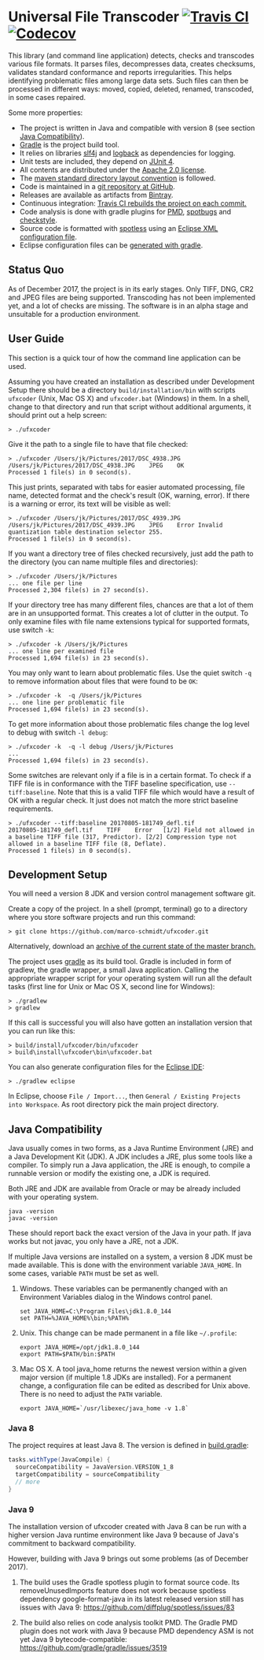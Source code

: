 # Universal File Transcoder [![Travis CI](https://travis-ci.org/marco-schmidt/ufxcoder.svg?branch=master)](https://travis-ci.org/marco-schmidt/ufxcoder) [![Codecov](https://codecov.io/gh/marco-schmidt/ufxcoder/branch/master/graphs/badge.svg?branch=master)](https://codecov.io/gh/marco-schmidt/ufxcoder)

This library (and command line application) detects, checks and transcodes various file formats.
It parses files, decompresses data, creates checksums, validates standard conformance and reports irregularities. 
This helps identifying problematic files among large data sets.
Such files can then be processed in different ways: moved, copied, deleted, renamed, transcoded, in some cases repaired.

Some more properties:
* The project is written in Java and compatible with version 8 (see section [Java Compatibility](#java-compatibility)).
* [Gradle](https://gradle.org/) is the project build tool.
* It relies on libraries [slf4j](https://www.slf4j.org) and [logback](https://logback.qos.ch) as dependencies for logging.
* Unit tests are included, they depend on [JUnit 4](http://junit.org/junit4/).
* All contents are distributed under the [Apache 2.0 license](https://www.apache.org/licenses/LICENSE-2.0).
* The [maven standard directory layout convention](https://maven.apache.org/guides/introduction/introduction-to-the-standard-directory-layout.html) is followed.
* Code is maintained in a [git repository at GitHub](https://github.com/marco-schmidt/ufxcoder).
* Releases are available as artifacts from [Bintray](https://bintray.com/marco-schmidt/ufxcoder).
* Continuous integration: [Travis CI rebuilds the project on each commit.](https://travis-ci.org/marco-schmidt/ufxcoder)
* Code analysis is done with gradle plugins for [PMD](https://pmd.github.io), [spotbugs](https://spotbugs.github.io) and [checkstyle](http://checkstyle.sourceforge.net).
* Source code is formatted with [spotless](https://github.com/diffplug/spotless) using an [Eclipse XML configuration file](config/eclipse/formatter.xml).
* Eclipse configuration files can be [generated with gradle](https://docs.gradle.org/current/userguide/eclipse_plugin.html).

## Status Quo

As of December 2017, the project is in its early stages.
Only TIFF, DNG, CR2 and JPEG files are being supported.
Transcoding has not been implemented yet, and a lot of checks are missing.
The software is in an alpha stage and unsuitable for a production environment.

## User Guide

This section is a quick tour of how the command line application can be used.

Assuming you have created an installation as described under
Development Setup there should be a directory ```build/installation/bin``` with scripts ```ufxcoder``` (Unix, Mac OS X)
and ```ufxcoder.bat``` (Windows) in them.
In a shell, change to that directory and run that script without additional arguments,
it should print out a help screen:

```
> ./ufxcoder
```

Give it the path to a single file to have that file checked:
```
> ./ufxcoder /Users/jk/Pictures/2017/DSC_4938.JPG
/Users/jk/Pictures/2017/DSC_4938.JPG	JPEG	OK	
Processed 1 file(s) in 0 second(s).
```

This just prints, separated with tabs for easier automated processing, file name, detected format and the check's result (OK, warning, error).
If there is a warning or error, its text will be visible as well:
```
> ./ufxcoder /Users/jk/Pictures/2017/DSC_4939.JPG
/Users/jk/Pictures/2017/DSC_4939.JPG	JPEG	Error Invalid quantization table destination selector 255.	
Processed 1 file(s) in 0 second(s).
```

If you want a directory tree of files checked recursively, just add the path to the directory (you can name multiple files and directories):
```
> ./ufxcoder /Users/jk/Pictures
... one file per line
Processed 2,304 file(s) in 27 second(s).
```

If your directory tree has many different files, chances are that a lot of them are in an unsupported format.
This creates a lot of clutter in the output.
To only examine files with file name extensions typical for supported formats, use switch `-k`:
```
> ./ufxcoder -k /Users/jk/Pictures
... one line per examined file
Processed 1,694 file(s) in 23 second(s).
```

You may only want to learn about problematic files. Use the quiet switch `-q` to remove information about files that were found to be `OK`:
```
> ./ufxcoder -k  -q /Users/jk/Pictures
... one line per problematic file
Processed 1,694 file(s) in 23 second(s).
```

To get more information about those problematic files change the log level to debug with switch ```-l debug```:
```
> ./ufxcoder -k  -q -l debug /Users/jk/Pictures
...
Processed 1,694 file(s) in 23 second(s).
```

Some switches are relevant only if a file is in a certain format. To check if a TIFF file is in conformance with the TIFF baseline specification, use `--tiff:baseline`. Note that this is a valid TIFF file which would have a result of OK with a regular check. It just does not match the more strict baseline requirements.
```
> ./ufxcoder --tiff:baseline 20170805-181749_defl.tif
20170805-181749_defl.tif	TIFF	Error	[1/2] Field not allowed in a baseline TIFF file (317, Predictor). [2/2] Compression type not allowed in a baseline TIFF file (8, Deflate).
Processed 1 file(s) in 0 second(s).
```

## Development Setup

You will need a version 8 JDK and version control management software git.

Create a copy of the project.
In a shell (prompt, terminal) go to a directory where you store software projects and
run this command:
```
> git clone https://github.com/marco-schmidt/ufxcoder.git
```

Alternatively, download an [archive of the current state of the master branch.](https://github.com/marco-schmidt/ufxcoder/archive/master.zip)

The project uses [gradle](https://gradle.org/) as its build tool.
Gradle is included in form of gradlew, the gradle wrapper, a small Java application.
Calling the appropriate wrapper script for your operating system will run
all the default tasks (first line for Unix or Mac OS X, second line for Windows):
```
> ./gradlew
> gradlew
```

If this call is successful you will also have gotten an installation version that you can run like this:

```
> build/install/ufxcoder/bin/ufxcoder
> build\install\ufxcoder\bin\ufxcoder.bat
```

You can also generate configuration files for the [Eclipse IDE](https://www.eclipse.org/):

```
> ./gradlew eclipse
```

In Eclipse, choose `File / Import...`, then `General / Existing Projects into Workspace`.
As root directory pick the main project directory.

## Java Compatibility

Java usually comes in two forms, as a Java Runtime Environment (JRE) and a
Java Development Kit (JDK). A JDK includes a JRE, plus some tools like a compiler.
To simply run a Java application, the JRE is enough, to compile a runnable version
or modify the existing one, a JDK is required.

Both JRE and JDK are available from Oracle or may be already included with your
operating system.

```
java -version
javac -version 
```
These should report back the exact version of the Java in your path.
If java works but not javac, you only have a JRE, not a JDK.

If multiple Java versions are installed on a system, a version 8 JDK must be made available. This is done with the environment variable `JAVA_HOME`. In some cases, variable `PATH` must be set as well.

1) Windows. These variables can be permanently changed with an Environment Variables dialog in the Windows control panel.

    ```
    set JAVA_HOME=C:\Program Files\jdk1.8.0_144
    set PATH=%JAVA_HOME%\bin;%PATH%
    ```

2) Unix. This change can be made permanent in a file like `~/.profile`:

    ```
    export JAVA_HOME=/opt/jdk1.8.0_144
    export PATH=$PATH/bin:$PATH
    ```

3) Mac OS X. A tool java_home returns the newest version within a given major version (if multiple 1.8 JDKs are installed). For a permanent change, a configuration file can be edited as described for Unix above. There is no need to adjust the `PATH` variable.

    ```
    export JAVA_HOME=`/usr/libexec/java_home -v 1.8`
    ```

### Java 8

The project requires at least Java 8. The version is defined in [build.gradle](build.gradle):
```gradle
tasks.withType(JavaCompile) {
  sourceCompatibility = JavaVersion.VERSION_1_8
  targetCompatibility = sourceCompatibility
  // more
}
```

### Java 9

The installation version of ufxcoder created with Java 8 can be run with a higher
version Java runtime environment like Java 9 because of Java's commitment to
backward compatibility.

However, building with Java 9 brings out some problems (as of December 2017).

1) The build uses the Gradle spotless plugin to format source code.
Its removeUnusedImports feature does not work because spotless dependency
google-format-java in its latest released version still has
issues with Java 9: https://github.com/diffplug/spotless/issues/83

2) The build also relies on code analysis toolkit PMD. The Gradle PMD plugin does not work
with Java 9 because PMD dependency ASM is not yet Java 9 bytecode-compatible:
https://github.com/gradle/gradle/issues/3519
